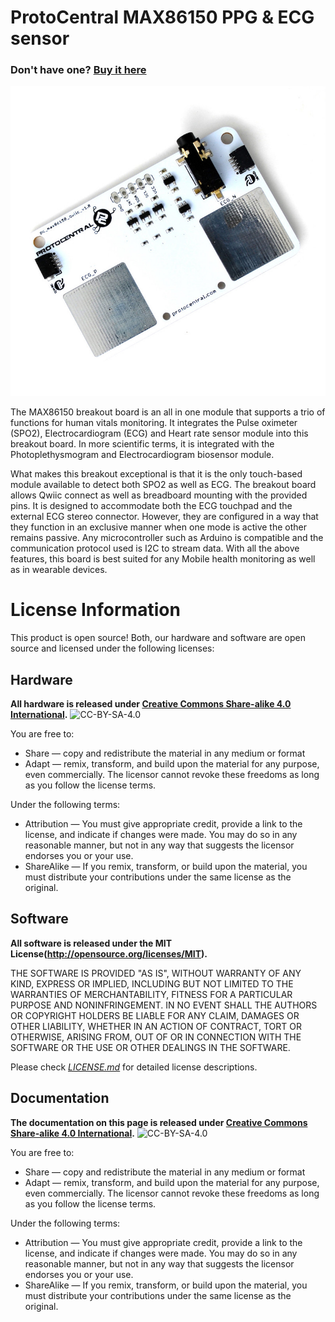 ProtoCentral MAX86150 PPG & ECG sensor
======================================

### Don't have one? [Buy it here](https://www.protocentral.com/home/1338-protocentral-max86150-ppg-and-ecg-breakout-with-qwiic.html)

![*ProtoCentral MAX86150 PPG & ECG sensor breakout*](res/max86150_cover.jpg)

The MAX86150 breakout board is an all in one module that supports a trio of functions for human vitals monitoring. It integrates the Pulse oximeter (SPO2), Electrocardiogram (ECG) and Heart rate sensor module into this breakout board. In more scientific terms, it is integrated with the Photoplethysmogram and Electrocardiogram biosensor module.

What makes this breakout exceptional is that it is the only touch-based module available to detect both SPO2 as well as ECG. The breakout board allows Qwiic connect as well as breadboard mounting with the provided pins. It is designed to accommodate both the ECG touchpad and the external ECG stereo connector. However, they are configured in a way that they function in an exclusive manner when one mode is active the other remains passive. Any microcontroller such as Arduino is compatible and the communication protocol used is I2C to stream data. With all the above features, this board is best suited for any Mobile health monitoring as well as in wearable devices.


# License Information

This product is open source! Both, our hardware and software are open source and licensed under the following licenses:

## Hardware

**All hardware is released under [Creative Commons Share-alike 4.0 International](http://creativecommons.org/licenses/by-sa/4.0/).**
![CC-BY-SA-4.0](https://i.creativecommons.org/l/by-sa/4.0/88x31.png)

You are free to:

* Share — copy and redistribute the material in any medium or format
* Adapt — remix, transform, and build upon the material for any purpose, even commercially.
The licensor cannot revoke these freedoms as long as you follow the license terms.

Under the following terms:

* Attribution — You must give appropriate credit, provide a link to the license, and indicate if changes were made. You may do so in any reasonable manner, but not in any way that suggests the licensor endorses you or your use.
* ShareAlike — If you remix, transform, or build upon the material, you must distribute your contributions under the same license as the original.

## Software 

**All software is released under the MIT License(http://opensource.org/licenses/MIT).**

THE SOFTWARE IS PROVIDED "AS IS", WITHOUT WARRANTY OF ANY KIND, EXPRESS OR IMPLIED, INCLUDING BUT NOT LIMITED TO THE WARRANTIES OF MERCHANTABILITY, FITNESS FOR A PARTICULAR PURPOSE AND NONINFRINGEMENT. IN NO EVENT SHALL THE AUTHORS OR COPYRIGHT HOLDERS BE LIABLE FOR ANY CLAIM, DAMAGES OR OTHER LIABILITY, WHETHER IN AN ACTION OF CONTRACT, TORT OR OTHERWISE, ARISING FROM, OUT OF OR IN CONNECTION WITH THE SOFTWARE OR THE USE OR OTHER DEALINGS IN THE SOFTWARE.

Please check [*LICENSE.md*](LICENSE.md) for detailed license descriptions.

## Documentation

**The documentation on this page is released under [Creative Commons Share-alike 4.0 International](http://creativecommons.org/licenses/by-sa/4.0/).**
![CC-BY-SA-4.0](https://i.creativecommons.org/l/by-sa/4.0/88x31.png)

You are free to:

* Share — copy and redistribute the material in any medium or format
* Adapt — remix, transform, and build upon the material for any purpose, even commercially.
The licensor cannot revoke these freedoms as long as you follow the license terms.

Under the following terms:

* Attribution — You must give appropriate credit, provide a link to the license, and indicate if changes were made. You may do so in any reasonable manner, but not in any way that suggests the licensor endorses you or your use.
* ShareAlike — If you remix, transform, or build upon the material, you must distribute your contributions under the same license as the original.
